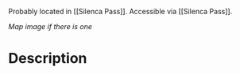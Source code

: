Probably located in [[Silenca Pass]]. Accessible via [[Silenca Pass]]. 

*Map image if there is one*
# Description
